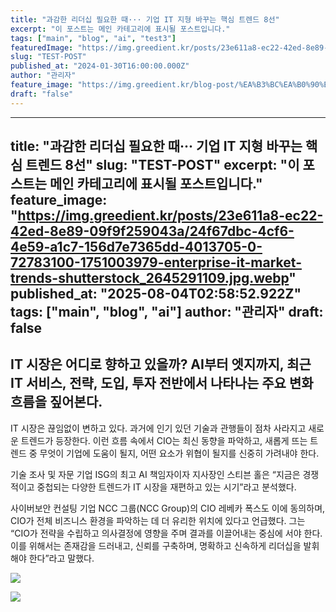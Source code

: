 ```yaml
---
title: "과감한 리더십 필요한 때··· 기업 IT 지형 바꾸는 핵심 트렌드 8선"
excerpt: "이 포스트는 메인 카테고리에 표시될 포스트입니다."
tags: ["main", "blog", "ai", "test3"]
featuredImage: "https://img.greedient.kr/posts/23e611a8-ec22-42ed-8e89-09f9f259043a/24f67dbc-4cf6-4e59-a1c7-156d7e7365dd-4013705-0-72783100-1751003979-enterprise-it-market-trends-shutterstock_2645291109.jpg.webp"
slug: "TEST-POST"
published_at: "2024-01-30T16:00:00.000Z"
author: "관리자"
feature_image: "https://img.greedient.kr/blog-post/%EA%B3%BC%EA%B0%90%ED%95%9C%20%EB%A6%AC%EB%8D%94%EC%8B%AD%20%ED%95%84%EC%9A%94%ED%95%9C%20%EB%95%8C%C2%B7%C2%B7%C2%B7%20%EA%B8%B0%EC%97%85%20IT%20%EC%A7%80%ED%98%95%20%EB%B0%94%EA%BE%B8%EB%8A%94%20%ED%95%B5%EC%8B%AC%20%ED%8A%B8%EB%A0%8C%EB%93%9C%208%EC%84%A0/4013705-0-72783100-1751003979-enterprise-it-market-trends-shutterstock_2645291109.jpg.webp"
draft: "false"
---
```


---
title: "과감한 리더십 필요한 때··· 기업 IT 지형 바꾸는 핵심 트렌드 8선"
slug: "TEST-POST"
excerpt: "이 포스트는 메인 카테고리에 표시될 포스트입니다."
feature_image: "https://img.greedient.kr/posts/23e611a8-ec22-42ed-8e89-09f9f259043a/24f67dbc-4cf6-4e59-a1c7-156d7e7365dd-4013705-0-72783100-1751003979-enterprise-it-market-trends-shutterstock_2645291109.jpg.webp"
published_at: "2025-08-04T02:58:52.922Z"
tags: ["main", "blog", "ai"]
author: "관리자"
draft: false
---

## IT 시장은 어디로 향하고 있을까? AI부터 엣지까지, 최근 IT 서비스, 전략, 도입, 투자 전반에서 나타나는 주요 변화 흐름을 짚어본다.
IT 시장은 끊임없이 변하고 있다. 과거에 인기 있던 기술과 관행들이 점차 사라지고 새로운 트렌드가 등장한다. 이런 흐름 속에서 CIO는 최신 동향을 파악하고, 새롭게 뜨는 트렌드 중 무엇이 기업에 도움이 될지, 어떤 요소가 위협이 될지를 신중히 가려내야 한다.

기술 조사 및 자문 기업 ISG의 최고 AI 책임자이자 지사장인 스티븐 홀은 “지금은 경쟁적이고 중첩되는 다양한 트렌드가 IT 시장을 재편하고 있는 시기”라고 분석했다.

사이버보안 컨설팅 기업 NCC 그룹(NCC Group)의 CIO 레베카 폭스도 이에 동의하며, CIO가 전체 비즈니스 환경을 파악하는 데 더 유리한 위치에 있다고 언급했다. 그는 “CIO가 전략을 수립하고 의사결정에 영향을 주며 결과를 이끌어내는 중심에 서야 한다. 이를 위해서는 존재감을 드러내고, 신뢰를 구축하며, 명확하고 신속하게 리더십을 발휘해야 한다”라고 말했다.

![](https://img.greedient.kr/posts/23e611a8-ec22-42ed-8e89-09f9f259043a/2c76560b-2f18-4a1b-af5c-333e4fc4f119-Screenshot%25202025-07-23%2520at%252012.41.48%25E2%2580%25AFPM.webp)

![](https://img.greedient.kr/posts/23e611a8-ec22-42ed-8e89-09f9f259043a/2c76560b-2f18-4a1b-af5c-333e4fc4f119-Screenshot%25202025-07-23%2520at%252012.41.48%25E2%2580%25AFPM.webp)
